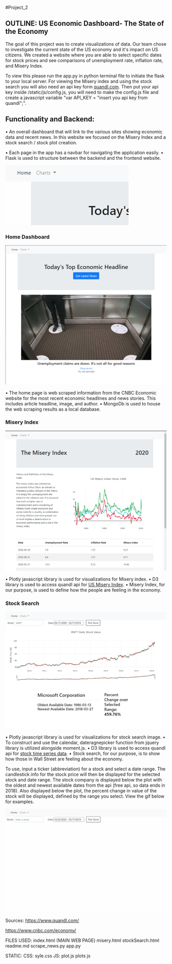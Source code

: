 #Project_2

## OUTLINE: US Economic Dashboard- The State of the Economy

The goal of this project was to create visualizations of data. Our team chose to investigate the current state of the US economy and it's impact on US citizens. 
We created a website where you are able to select specific dates for stock prices and see comparisons of unemployment rate, inflation rate, and Misery Index. 

To view this please run the app.py in python terminal file to initiate the flask to your local server. For viewing the Misery index and using the stock search you will also need an api key form <a href="https://www.quandl.com/tools/api">quandl.com</a>. Then put your api key inside /static/js/config.js, you will need to make the config.js file and create a javascript variable "var API_KEY = "insert you api key from quandl";".

## Functionality and Backend:
•	An overall dashboard that will link to the various sites showing economic data and recent news.  In this website we focused on the Misery Index and a stock search / stock plot creation.

• Each page in the app has a navbar for navigating the application easily.
•	Flask is used to structure between the backend and the frontend website.

![](images/navbar.gif)

### Home Dashboard

![](images/home.png)

•	The home page is web scraped information from the CNBC Economic website for the most recent economic headlines and news stories. This includes article headline, image, and author. 
• MongoDb is used to house the web scraping results as a local database.

### Misery Index

![](images/misery.png)

•	Plotly javascript library is used for visualizations for Misery index.
•	D3 library is used to access quandl api for <a href="https://www.quandl.com/data/USMISERY-United-States-Misery-Index/usage/quickstart/api">US Misery Index</a>.
•	Misery Index, for our purpose, is used to define how the people are feeling in the economy.

### Stock Search

![](images/stock.png)

•	Plotly javascript library is used for visualizations for stock search image.
•	To construct and use the calendar, dateragnepicker function from jquery library is utilized alongside moment.js.
•	D3 library is used to access quandl api for <a href="https://docs.quandl.com/docs/in-depth-usage">stock time series data</a>.
•	Stock search, for our purpose, is to show how those in Wall Street are feeling about the economy.

To use, input a ticker (abbreviation) for a stock and select a date range. The candlestick info for the stock price will then be displayed for the selected stock and date range. The stock company is displayed below the plot with the oldest and newest available dates from the api (free api, so data ends in 2018). Also displayed below the plot, the percent change in value of the stock will be displayed, defined by the range you select. View the gif below for examples.

![](images/stocksearch.gif)





Sources:
https://www.quandl.com/

https://www.cnbc.com/economy/


FILES USED:
index.html (MAIN WEB PAGE) misery.html stockSearch.html readme.md scrape_news.py app.py

STATIC: 
CSS: syle.css 
JS: plot.js plots js

